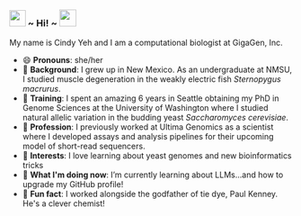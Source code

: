 ### <img src="https://github.com/TheDudeThatCode/TheDudeThatCode/blob/master/Assets/Hi.gif" width="29px"> ~ **Hi!** ~ <img src="https://emojis.slackmojis.com/emojis/images/1588315024/8823/hyperkitty.gif?1588315024" width="30" /> 

My name is Cindy Yeh and I am a computational biologist at GigaGen, Inc. 

- 😄 **Pronouns**: she/her
- 🦂 **Background**: I grew up in New Mexico. As an undergraduate at NMSU, I studied muscle degeneration in the weakly electric fish _Sternopygus macrurus_.
- 🌲 **Training**: I spent an amazing 6 years in Seattle obtaining my PhD in Genome Sciences at the University of Washington where I studied natural allelic variation in the budding yeast _Saccharomyces cerevisiae_.
- 🧬 **Profession**: I previously worked at Ultima Genomics as a scientist where I developed assays and analysis pipelines for their upcoming model of short-read sequencers.
- 🔭 **Interests**: I love learning about yeast genomes and new bioinformatics tricks
- 🌱 **What I'm doing now**: I’m currently learning about LLMs...and how to upgrade my GitHub profile!
- 👯 **Fun fact**: I worked alongside the godfather of tie dye, Paul Kenney. He's a clever chemist!


<!--
**cindyyeh/cindyyeh** is a ✨ _special_ ✨ repository because its `README.md` (this file) appears on your GitHub profile.

Here are some ideas to get you started:

- 🔭 I’m currently working on ...
- 🌱 I’m currently learning ...
- 👯 I’m looking to collaborate on ...
- 🤔 I’m looking for help with ...
- 💬 Ask me about ...
- 📫 How to reach me: ...
- 😄 Pronouns: ...
- ⚡ Fun fact: ...
-->
